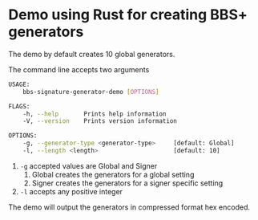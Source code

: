 # Demo using Rust for creating BBS+ generators

The demo by default creates 10 global generators.

The command line accepts two arguments

```bash
USAGE:
    bbs-signature-generator-demo [OPTIONS]

FLAGS:
    -h, --help       Prints help information
    -V, --version    Prints version information

OPTIONS:
    -g, --generator-type <generator-type>     [default: Global]
    -l, --length <length>                     [default: 10]
```

1. `-g` accepted values are Global and Signer
   1. Global creates the generators for a global setting
   2. Signer creates the generators for a signer specific setting
2. `-l` accepts any positive integer

The demo will output the generators in compressed format hex encoded.